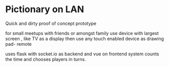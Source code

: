 # Pictionary on LAN

Quick and dirty proof of concept prototype

for small meetups with friends or amongst family
use device with largest screen , like TV as a display
then use any touch enabled device as drawing pad- remote

uses flask with socket.io as backend and vue on frontend
system counts the time and chooses players in turns.
